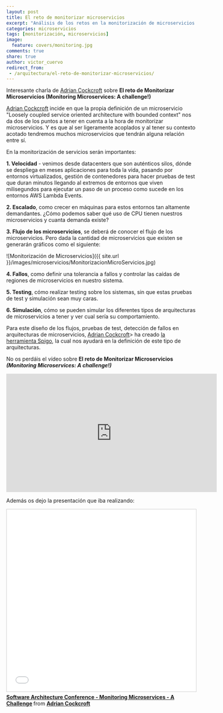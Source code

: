 ```yaml
---
layout: post
title: El reto de monitorizar microservicios
excerpt: "Análisis de los retos en la monitorización de microservicios según  Adrian Cockcroft."
categories: microservicios
tags: [monitorización, microservicios]
image:
  feature: covers/monitoring.jpg
comments: true
share: true
author: victor_cuervo
redirect_from:
 - /arquitectura/el-reto-de-monitorizar-microservicios/
---
```


Interesante charla de [Adrian Cockcroft][AdrianCockcroft] sobre **El reto de Monitorizar Microservicios (Monitoring Microservices: A challenge!)**

[Adrian Cockcroft][AdrianCockcroft] incide en que la propia definición de un microservicio "Loosely coupled service oriented architecture with bounded context" nos da dos de los puntos a tener en cuenta a la hora de monitorizar microservicios. Y es que al ser ligeramente acoplados y al tener su contexto acotado tendremos muchos microservicios que tendrán alguna relación entre sí.

En la monitorización de servicios serán importantes:

**1. Velocidad** - venimos desde datacenters que son auténticos silos, dónde se despliega en meses aplicaciones para toda la vida, pasando por entornos virtualizados, gestión de contenedores para hacer pruebas de test que duran minutos llegando al extremos de entornos que viven milisegundos para ejecutar un paso de un proceso como sucede en los entornos AWS Lambda Events.

**2. Escalado**, como crecer en máquinas para estos entornos tan altamente demandantes. ¿Cómo podemos saber qué uso de CPU tienen nuestros microservicios y cuanta demanda existe?

**3. Flujo de los microservicios**, se deberá de conocer el flujo de los microservicios. Pero dada la cantidad de microservicios que existen se generarán gráficos como el siguiente:

![Monitorización de Microservicios]({{ site.url }}/images/microservicios/MonitorizacionMicroServicios.jpg)

**4. Fallos**, como definir una tolerancia a fallos y controlar las caídas de regiones de microservicios en nuestro sistema.

**5. Testing**, cómo realizar testing sobre los sistemas, sin que estas pruebas de test y simulación sean muy caras.

**6. Simulación**, cómo se pueden simular los diferentes tipos de arquitecturas de microservicios a tener y ver cual sería su comportamiento.

Para este diseño de los flujos, pruebas de test, detección de fallos en arquitecturas de microservicios, [Adrian Cockcroft][AdrianCockcroft]> ha creado [la herramienta Spigo][Spigo], la cual nos ayudará en la definición de este tipo de arquitecturas.

No os perdáis el vídeo sobre **El reto de Monitorizar Microservicios<em> (Monitoring Microservices: A challenge!)</em>**

<iframe width="560" height="315" src="https://www.youtube.com/embed/smEuX-Hq6RI" frameborder="0" gesture="media" allow="encrypted-media" allowfullscreen></iframe>

Además os dejo la presentación que iba realizando:

<iframe src="//www.slideshare.net/slideshow/embed_code/key/nzKVKFKOt02ToD" width="595" height="485" frameborder="0" marginwidth="0" marginheight="0" scrolling="no" style="border:1px solid #CCC; border-width:1px; margin-bottom:5px; max-width: 100%;" allowfullscreen> </iframe> <div style="margin-bottom:5px"> <strong> <a href="//www.slideshare.net/adriancockcroft/software-architecture-monitoring-microservices-a-challenge" title="Software Architecture Conference - Monitoring Microservices - A Challenge" target="_blank">Software Architecture Conference - Monitoring Microservices - A Challenge</a> </strong> from <strong><a href="https://www.slideshare.net/adriancockcroft" target="_blank">Adrian Cockcroft</a></strong> </div>


[AdrianCockcroft]: https://twitter.com/adrianco
[Spigo]: https://github.com/adrianco/spigo
